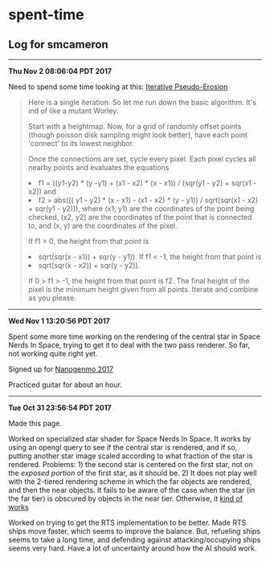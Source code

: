 # spent-time
## Log for smcameron
<hr>
<b>Thu Nov  2 08:06:04 PDT 2017</b>
<p>Need to spend some time looking at this:
<a href="https://www.reddit.com/r/proceduralgeneration/comments/797fgw/iterative_pseudoerosion/">Iterative Pseudo-Erosion</a>
<blockquote>

<p>Here is a single iteration. So let me run down the basic algorithm. It's ind
of like a mutant Worley.

<p>Start with a heightmap. Now, for a grid of randomly offset points (though
poisson disk sampling might look better), have each point 'connect' to its
lowest neighbor. 

<p>Once the connections are set, cycle every pixel. Each pixel cycles all
nearby points and evaluates the equations
<li>f1 = ((y1-y2) * (y -y1) + (x1 - x2) * (x - x1)) / (sqr(y1 - y2) + sqr(x1 - x2)) 
and
<li>f2 = abs((( y1 - y2) * (x - x1) - (x1 - x2) * (y - y1)) / sqrt(sqr(x1 - x2) + sqr(y1 - y2))), 
where (x1, y1) are the coordinates of the point being checked, (x2, y2) are the
coordinates of the point that is connected to, and (x, y) are the coordinates of
the pixel. 

<p>If f1 &gt; 0, the height from that point is
<li>sqrt(sqr(x - x1)) + sqr(y - y1)). 
If f1 &lt; -1,
the height from that point is 
<li>sqrt(sqr(x - x2)) + sqr(y - y2)). 
<p>If 0 > f1 > -1, the height from that point is f2. 
The final height of the pixel is the minimum
height given from all points. Iterate and combine as you please.
</blockquote>
<p>	
<hr>
<b>Wed Nov  1 13:20:56 PDT 2017</b>
<p>Spent some more time working on the rendering of the central star
in Space Nerds In Space, trying to get it to deal with the two pass
renderer. So far, not working quite right yet.

<p>Signed up for <a href="https://github.com/NaNoGenMo/2017/issues/58">Nanogenmo 2017</a>

<p>Practiced guitar for about an hour.
<hr>
<b>Tue Oct 31 23:56:54 PDT 2017</b>

Made this page.

Worked on specialized star shader for Space Nerds In Space. It works by using an
opengl query to see if the central star is rendered, and if so, putting another star
image scaled according to what fraction of the star is rendered. Problems: 1) the
second star is centered on the first star, not on the <em>exposed portion</em> of the
first star, as it should be. 2) It does not play well with the 2-tiered rendering
scheme in which the far objects are rendered, and then the near objects. It fails to
be aware of the case when the star (in the far tier) is obscured by objects in the
near tier. Otherwise, it
[kind of works](https://www.youtube.com/watch?v=OZXGNmmI1Bo)

Worked on trying to get the RTS implementation to be better. Made RTS ships
move faster, which seems to improve the balance. But, refueling ships seems to
take a long time, and defending against attacking/occupying ships seems
very hard. Have a lot of uncertainty around how the AI should work.
